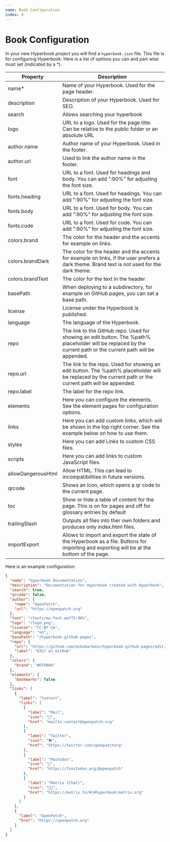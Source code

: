 ```yaml
---
name: Book Configuration
index: 0
---
```


# Book Configuration

In your new Hyperbook project you will find a `hyperbook.json` file.
This file is for configuring Hyperbook. Here is a list of options you
can and part wise must set (indicated by a \*).

| Property           | Description                                                                                                                                                     |
| ------------------ | --------------------------------------------------------------------------------------------------------------------------------------------------------------- |
| name\*             | Name of your Hyperbook. Used for the page header.                                                                                                               |
| description        | Description of your Hyperbook. Used for SEO.                                                                                                                    |
| search             | Allows searching your hyperbook                                                                                                                                 |
| logo               | URL to a logo. Used for the page title. Can be relative to the public folder or an absolute URL                                                                 |
| author.name        | Author name of your Hyperbook. Used in the footer.                                                                                                              |
| author.url         | Used to link the author name in the footer.                                                                                                                     |
| font               | URL to a font. Used for headings and body. You can add ":90%" for adjusting the font size.                                                                      |
| fonts.heading      | URL to a font. Used for headings. You can add ":90%" for adjusting the font size.                                                                               |
| fonts.body         | URL to a font. Used for body. You can add ":90%" for adjusting the font size.                                                                                   |
| fonts.code         | URL to a font. Used for code. You can add ":90%" for adjusting the font size.                                                                                   |
| colors.brand       | The color for the header and the accents for example on links.                                                                                                  |
| colors.brandDark   | The color for the header and the accents for example on links, if the user prefers a dark theme. Brand text is not used for the dark theme.                     |
| colors.brandText   | The color for the text in the header                                                                                                                            |
| basePath           | When deploying to a subdirectory, for example on GitHub pages, you can set a base path.                                                                         |
| license            | License under the Hyperbook is published.                                                                                                                       |
| language           | The language of the Hyperbook.                                                                                                                                  |
| repo               | The link to the GitHub repo. Used for showing an edit button. The %path% placeholder will be replaced by the current path or the current path will be appended. |
| repo.url           | The link to the repo. Used for showing an edit button. The %path% placeholder will be replaced by the current path or the current path will be appended.        |
| repo.label         | The label for the repo link.                                                                                                                                    |
| elements           | Here you can configure the elements. See the element pages for configuration options.                                                                           |
| links              | Here you can add custom links, which will be shown in the top right corner. See the example below on how to use them.                                           |
| styles             | Here you can add Links to custom CSS files.                                                                                                                     |
| scripts            | Here you can add links to custom JavaScript files.                                                                                                              |
| allowDangerousHtml | Allow HTML. This can lead to incompatibilities in future versions.                                                                                              |
| qrcode             | Shows an icon, which opens a qr code to the current page.                                                                                                       |
| toc         | Show or hide a table of content for the page. This is on for pages and off for glossary entries by default                          |
| trailingSlash      | Outputs all files into ther own folders and produces only index.html files.                                                                                     |
| importExport       | Allows to import and export the state of the Hyperbook as a file. Buttons for importing and exporting will be at the bottom of the page.                        |

Here is an example configuration:

```json
{
  "name": "Hyperbook Documentation",
  "description": "Documentation for Hyperbook created with Hyperbook",
  "search": true,
  "qrcode": false,
  "author": {
    "name": "OpenPatch",
    "url": "https://openpatch.org"
  },
  "font": "/fonts/my-font.woff2:90%",
  "logo": "/logo.png",
  "license": "CC-BY-SA",
  "language": "en",
  "basePath": "/hyperbook-github-pages",
  "repo": {
    "url": "https://github.com/mikebarkmin/hyperbook-github-pages/edit/main/%path%",
    "label": "Edit on GitHub"
  },
  "colors": {
    "brand": "#FF0000"
  },
  "elements": {
    "bookmarks": false
  },
  "links": [
    {
      "label": "Contact",
      "links": [
        {
          "label": "Mail",
          "icon": "📧",
          "href": "mailto:contact@openpatch.org"
        },
        {
          "label": "Twitter",
          "icon": "🐦",
          "href": "https://twitter.com/openpatchorg"
        },
        {
          "label": "Mastodon",
          "icon": "🐘",
          "href": "https://fosstodon.org/@openpatch"
        },
        {
          "label": "Matrix (Chat)",
          "icon": "👨‍💻",
          "href": "https://matrix.to/#/#hyperbook:matrix.org"
        }
      ]
    },
    {
      "label": "OpenPatch",
      "href": "https://openpatch.org"
    }
  ]
}
```
